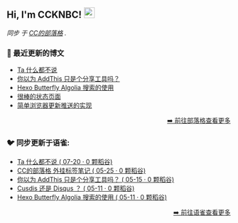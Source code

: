 <h2>Hi, I'm CCKNBC! <img src="https://github.githubassets.com/images/mona-whisper.gif" height="24" /></h2>

<p><em>同步 于 <a href="https://blog.ccknbc.cc">CC的部落格</a> . </em>

### 📕 最近更新的博文

<!-- BLOG-POST-LIST:START -->
- [Ta 什么都不说](https://blog.ccknbc.cc/posts/ta-said-nothing/)
- [你以为 AddThis 只是个分享工具吗？](https://blog.ccknbc.cc/posts/the-real-addthis/)
- [Hexo Butterfly Algolia 搜索的使用](https://blog.ccknbc.cc/posts/hexo-butterfly-algolia/)
- [很棒的状态页面](https://blog.ccknbc.cc/posts/awesome-status-pages/)
- [简单浏览器更新推送的实现](https://blog.ccknbc.cc/posts/implementation-of-simple-browser-update-push/)
<!-- BLOG-POST-LIST:END -->

<p align="right"><a href="https://blog.ccknbc.cc">➡️ 前往部落格查看更多</a></p>

### 🐦 同步更新于语雀:

  - [Ta 什么都不说 ( 07-20 · 0 颗稻谷)](https://yuque.com/ccknbc/blog/27)
  - [CC的部落格 外挂标签笔记 ( 05-25 · 0 颗稻谷)](https://yuque.com/ccknbc/blog/22)
  - [你以为 AddThis 只是个分享工具吗？ ( 05-15 · 0 颗稻谷)](https://yuque.com/ccknbc/blog/26)
  - [Cusdis 还是 Disqus ？ ( 05-11 · 0 颗稻谷)](https://yuque.com/ccknbc/blog/25)
  - [Hexo Butterfly Algolia 搜索的使用 ( 05-11 · 0 颗稻谷)](https://yuque.com/ccknbc/blog/24)

<p align="right"><a href="https://www.yuque.com/ccknbc/blog">➡️ 前往语雀查看更多</a></p>